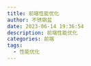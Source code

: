 ```yaml
---
title: 前端性能优化
author: 不锈钢盆
date: 2023-06-14 19:36:54
description: 前端性能优化
categories: 前端
tags:
  - 性能优化
---
```

